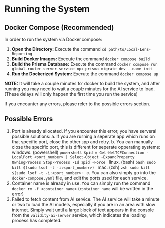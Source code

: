 # Running the System

## Docker Compose (Recommended)

In order to run the system via Docker compose:

1. **Open the Directory:**
    Execute the command `cd path/to/Local-Lens-Reporting`
2. **Build Docker Images:**
    Execute the command `docker compose build`
3. **Build the Prisma Database:**
    Execute the command `docker compose run global-router-server-service npx prisma migrate dev --name init`
4. **Run the Dockerized System:**
    Execute the command `docker compose up`

**NOTE:** It will take a couple minutes for docker to build the system, and after running you may need to wait a couple minutes for the AI service to load. (These delays will only happen the first time you run the service)

If you encounter any errors, please refer to the possible errors section.

## Possible Errors

1. Port is already allocated. If you encounter this error, you have serveral possible solutions:
    a. If you are running a seperate app which runs on that specific port, close the other app and retry.
    b. You can manually close the specific port, this is different for seperate opperating systems:
        windows. (powershell) ```powershell
            $pid = Get-NetTCPConnection -LocalPort <port_number> | Select-Object -ExpandProperty OwningProcess
            Stop-Process -Id $pid -Force
            ```
        linux. (bash) ```bash
            sudo kill $(sudo lsof -t -i:<port_number>)
            ```
        mac. (zsh) ```zsh
            sudo kill $(sudo lsof -t -i:<port_number>)
            ```
    c. You can also simply go into the `docker-compose.yaml` file, and edit the ports used for each service.
2. Container name is already in use. You can simply run the command `docker rm -f <container_name>` (`container_name` will be written in the error)
3. Failed to fetch content from AI service. The AI service will take a minute or two to load the AI models, especially if you are in an area with slow internet. Simply wait until a large block of text appears in the console from the `validity-ai-server` service, which indicates the loading process has completed.
